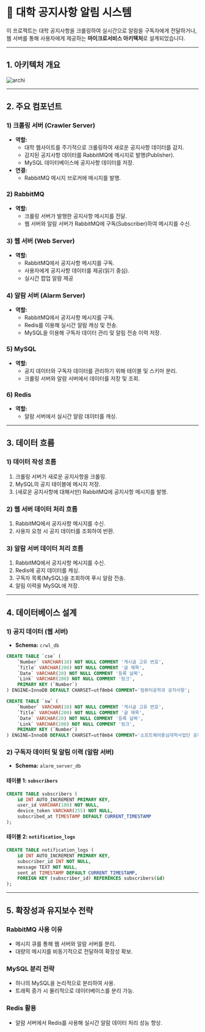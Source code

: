 # 📘 대학 공지사항 알림 시스템

이 프로젝트는 대학 공지사항을 크롤링하여 실시간으로 알람을 구독자에게 전달하거나, 웹 서버를 통해 사용자에게 제공하는 **마이크로서비스 아키텍처**로 설계되었습니다.

---

## **1. 아키텍처 개요**

![archi](https://github.com/user-attachments/assets/8403d712-b61d-4a7d-829c-5dadd5de7eb2)


---

## **2. 주요 컴포넌트**

### **1) 크롤링 서버 (Crawler Server)**

- **역할:**
    - 대학 웹사이트를 주기적으로 크롤링하여 새로운 공지사항 데이터를 감지.
    - 감지된 공지사항 데이터를 RabbitMQ에 메시지로 발행(Publisher).
    - MySQL 데이터베이스에 공지사항 데이터를 저장.
- **연결:**
    - RabbitMQ 메시지 브로커에 메시지를 발행.

### **2) RabbitMQ**

- **역할:**
    - 크롤링 서버가 발행한 공지사항 메시지를 전달.
    - 웹 서버와 알람 서버가 RabbitMQ에 구독(Subscriber)하여 메시지를 수신.

### **3) 웹 서버 (Web Server)**

- **역할:**
    - RabbitMQ에서 공지사항 메시지를 구독.
    - 사용자에게 공지사항 데이터를 제공(읽기 중심).
    - 실시간 팝업 알람 제공

### **4) 알람 서버 (Alarm Server)**

- **역할:**
    - RabbitMQ에서 공지사항 메시지를 구독.
    - Redis를 이용해 실시간 알람 캐싱 및 전송.
    - MySQL을 이용해 구독자 데이터 관리 및 알림 전송 이력 저장.

### **5) MySQL**

- **역할:**
    - 공지 데이터와 구독자 데이터를 관리하기 위해 테이블 및 스키마 분리.
    - 크롤링 서버와 알람 서버에서 데이터를 저장 및 조회.

### **6) Redis**

- **역할:**
    - 알람 서버에서 실시간 알람 데이터를 캐싱.

---

## **3. 데이터 흐름**

### **1) 데이터 작성 흐름**

1. 크롤링 서버가 새로운 공지사항을 크롤링.
2. MySQL의 공지 테이블에 메시지 저장.
3. (새로운 공지사항에 대해서만) RabbitMQ에 공지사항 메시지를 발행. 

### **2) 웹 서버 데이터 처리 흐름**

1. RabbitMQ에서 공지사항 메시지를 수신.
2. 사용자 요청 시 공지 데이터를 조회하여 반환.

### **3) 알람 서버 데이터 처리 흐름**

1. RabbitMQ에서 공지사항 메시지를 수신.
2. Redis에 공지 데이터를 캐싱.
3. 구독자 목록(MySQL)을 조회하여 푸시 알람 전송.
4. 알림 이력을 MySQL에 저장.

---

## **4. 데이터베이스 설계**

### **1) 공지 데이터 (웹 서버)**

- **Schema:** `crwl_db`

```sql
CREATE TABLE `cse` (
    `Number` VARCHAR(10) NOT NULL COMMENT '게시글 고유 번호',
    `Title` VARCHAR(200) NOT NULL COMMENT '글 제목',
    `Date` VARCHAR(20) NOT NULL COMMENT '등록 날짜',
    `Link` VARCHAR(200) NOT NULL COMMENT '링크',
    PRIMARY KEY (`Number`)
) ENGINE=InnoDB DEFAULT CHARSET=utf8mb4 COMMENT='컴퓨터공학과 공지사항';

CREATE TABLE `sw` (
    `Number` VARCHAR(10) NOT NULL COMMENT '게시글 고유 번호',
    `Title` VARCHAR(200) NOT NULL COMMENT '글 제목',
    `Date` VARCHAR(20) NOT NULL COMMENT '등록 날짜',
    `Link` VARCHAR(200) NOT NULL COMMENT '링크',
    PRIMARY KEY (`Number`)
) ENGINE=InnoDB DEFAULT CHARSET=utf8mb4 COMMENT='소프트웨어중심대학사업단 공지사항';
```

### **2) 구독자 데이터 및 알림 이력 (알람 서버)**

- **Schema:** `alarm_server_db`

#### **테이블 1:** `subscribers`

```sql
CREATE TABLE subscribers (
    id INT AUTO_INCREMENT PRIMARY KEY,
    user_id VARCHAR(100) NOT NULL,
    device_token VARCHAR(255) NOT NULL,
    subscribed_at TIMESTAMP DEFAULT CURRENT_TIMESTAMP
);
```

#### **테이블 2:** `notification_logs`

```sql
CREATE TABLE notification_logs (
    id INT AUTO_INCREMENT PRIMARY KEY,
    subscriber_id INT NOT NULL,
    message TEXT NOT NULL,
    sent_at TIMESTAMP DEFAULT CURRENT_TIMESTAMP,
    FOREIGN KEY (subscriber_id) REFERENCES subscribers(id)
);
```

---

## **5. 확장성과 유지보수 전략**

### **RabbitMQ 사용 이유**

- 메시지 큐를 통해 웹 서버와 알람 서버를 분리.
- 대량의 메시지를 비동기적으로 전달하여 확장성 확보.

### **MySQL 분리 전략**

- 하나의 MySQL을 논리적으로 분리하여 사용.
- 트래픽 증가 시 물리적으로 데이터베이스를 분리 가능.

### **Redis 활용**

- 알람 서버에서 Redis를 사용해 실시간 알람 데이터 처리 성능 향상.
